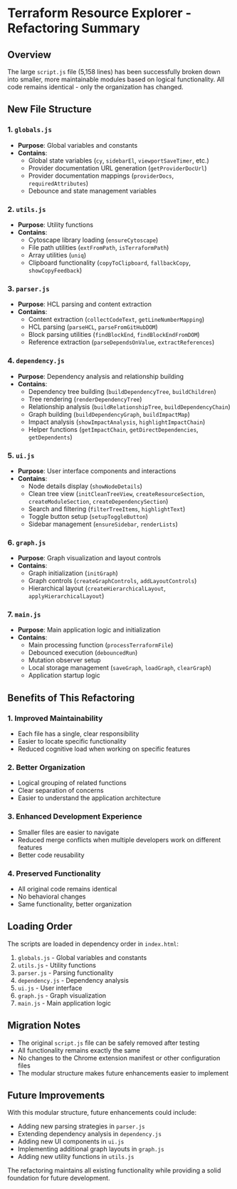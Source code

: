 # Terraform Resource Explorer - Refactoring Summary

## Overview
The large `script.js` file (5,158 lines) has been successfully broken down into smaller, more maintainable modules based on logical functionality. All code remains identical - only the organization has changed.

## New File Structure

### 1. `globals.js`
- **Purpose**: Global variables and constants
- **Contains**: 
  - Global state variables (`cy`, `sidebarEl`, `viewportSaveTimer`, etc.)
  - Provider documentation URL generation (`getProviderDocUrl`)
  - Provider documentation mappings (`providerDocs`, `requiredAttributes`)
  - Debounce and state management variables

### 2. `utils.js`
- **Purpose**: Utility functions
- **Contains**:
  - Cytoscape library loading (`ensureCytoscape`)
  - File path utilities (`extFromPath`, `isTerraformPath`)
  - Array utilities (`uniq`)
  - Clipboard functionality (`copyToClipboard`, `fallbackCopy`, `showCopyFeedback`)

### 3. `parser.js`
- **Purpose**: HCL parsing and content extraction
- **Contains**:
  - Content extraction (`collectCodeText`, `getLineNumberMapping`)
  - HCL parsing (`parseHCL`, `parseFromGitHubDOM`)
  - Block parsing utilities (`findBlockEnd`, `findBlockEndFromDOM`)
  - Reference extraction (`parseDependsOnValue`, `extractReferences`)

### 4. `dependency.js`
- **Purpose**: Dependency analysis and relationship building
- **Contains**:
  - Dependency tree building (`buildDependencyTree`, `buildChildren`)
  - Tree rendering (`renderDependencyTree`)
  - Relationship analysis (`buildRelationshipTree`, `buildDependencyChain`)
  - Graph building (`buildDependencyGraph`, `buildImpactMap`)
  - Impact analysis (`showImpactAnalysis`, `highlightImpactChain`)
  - Helper functions (`getImpactChain`, `getDirectDependencies`, `getDependents`)

### 5. `ui.js`
- **Purpose**: User interface components and interactions
- **Contains**:
  - Node details display (`showNodeDetails`)
  - Clean tree view (`initCleanTreeView`, `createResourceSection`, `createModuleSection`, `createDependencySection`)
  - Search and filtering (`filterTreeItems`, `highlightText`)
  - Toggle button setup (`setupToggleButton`)
  - Sidebar management (`ensureSidebar`, `renderLists`)

### 6. `graph.js`
- **Purpose**: Graph visualization and layout controls
- **Contains**:
  - Graph initialization (`initGraph`)
  - Graph controls (`createGraphControls`, `addLayoutControls`)
  - Hierarchical layout (`createHierarchicalLayout`, `applyHierarchicalLayout`)

### 7. `main.js`
- **Purpose**: Main application logic and initialization
- **Contains**:
  - Main processing function (`processTerraformFile`)
  - Debounced execution (`debouncedRun`)
  - Mutation observer setup
  - Local storage management (`saveGraph`, `loadGraph`, `clearGraph`)
  - Application startup logic

## Benefits of This Refactoring

### 1. **Improved Maintainability**
- Each file has a single, clear responsibility
- Easier to locate specific functionality
- Reduced cognitive load when working on specific features

### 2. **Better Organization**
- Logical grouping of related functions
- Clear separation of concerns
- Easier to understand the application architecture

### 3. **Enhanced Development Experience**
- Smaller files are easier to navigate
- Reduced merge conflicts when multiple developers work on different features
- Better code reusability

### 4. **Preserved Functionality**
- All original code remains identical
- No behavioral changes
- Same functionality, better organization

## Loading Order
The scripts are loaded in dependency order in `index.html`:
1. `globals.js` - Global variables and constants
2. `utils.js` - Utility functions
3. `parser.js` - Parsing functionality
4. `dependency.js` - Dependency analysis
5. `ui.js` - User interface
6. `graph.js` - Graph visualization
7. `main.js` - Main application logic

## Migration Notes
- The original `script.js` file can be safely removed after testing
- All functionality remains exactly the same
- No changes to the Chrome extension manifest or other configuration files
- The modular structure makes future enhancements easier to implement

## Future Improvements
With this modular structure, future enhancements could include:
- Adding new parsing strategies in `parser.js`
- Extending dependency analysis in `dependency.js`
- Adding new UI components in `ui.js`
- Implementing additional graph layouts in `graph.js`
- Adding new utility functions in `utils.js`

The refactoring maintains all existing functionality while providing a solid foundation for future development.
